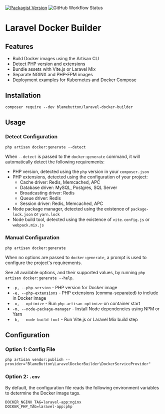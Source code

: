 [![Packagist Version](https://img.shields.io/packagist/v/blamebutton/laravel-docker-builder)](https://packagist.org/packages/blamebutton/laravel-docker-builder)
![GitHub Workflow Status](https://img.shields.io/github/actions/workflow/status/blamebutton/laravel-docker-builder/phpunit.yml)

# Laravel Docker Builder

## Features

* Build Docker images using the Artisan CLI
* Detect PHP version and extensions
* Bundle assets with Vite.js or Laravel Mix
* Separate NGINX and PHP-FPM images
* Deployment examples for Kubernetes and Docker Compose

## Installation

```shell
composer require --dev blamebutton/laravel-docker-builder
```

## Usage

### Detect Configuration

```shell
php artisan docker:generate --detect
```

When `--detect` is passed to the `docker:generate` command, it will automatically detect the following requirements:

* PHP version, detected using the `php` version in your `composer.json`
* PHP extensions, detected using the configuration of your project:
  * Cache driver: Redis, Memcached, APC
  * Database driver: MySQL, Postgres, SQL Server
  * Broadcasting driver: Redis
  * Queue driver: Redis
  * Session driver: Redis, Memcached, APC
* Node package manager, detected using the existence of `package-lock.json` or `yarn.lock`
* Node build tool, detected using the existence of `vite.config.js` or `webpack.mix.js`

### Manual Configuration

```shell
php artisan docker:generate
```

When no options are passed to `docker:generate`, a prompt is used to configure the project's requirements.

See all available options, and their supported values, by running `php artisan docker:generate --help`.

* `-p, --php-version` - PHP version for Docker image
* `-e, --php-extensions` - PHP extensions (comma-separated) to include in Docker image
* `-o, --optimize` - Run `php artisan optimize` on container start
* `-m, --node-package-manager` - Install Node dependencies using NPM or Yarn
* `-b, --node-build-tool` - Run Vite.js or Laravel Mix build step

## Configuration

### Option 1: Config File

```shell
php artisan vendor:publish --provider="BlameButton\LaravelDockerBuilder\DockerServiceProvider"
```

### Option 2: `.env`

By default, the configuration file reads the following environment variables to determine the Docker image tags.

```shell
DOCKER_NGINX_TAG=laravel-app:nginx
DOCKER_PHP_TAG=laravel-app:php
```